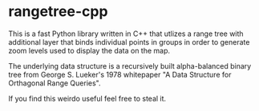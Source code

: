 # rangetree-cpp

This is a fast Python library written in C++ that utlizes a range tree
with additional layer that binds individual points in groups in order to generate
zoom levels used to display the data on the map.

The underlying data structure is a recursively built alpha-balanced binary tree
from George S. Lueker's 1978 whitepaper "A Data Structure for Orthagonal Range Queries".

If you find this weirdo useful feel free to steal it.
